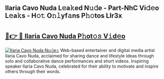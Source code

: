 ## Ilaria Cavo Nuda L𝚎a𝚔ed N𝚞𝚍e - Part-NhC Vi𝚍𝚎o L𝚎a𝚔s - H𝚘𝚝 O𝚗𝚕yf𝚊ns P𝚑𝚘tos LIr3x

# <h2><a href="http://kf6vrwd.oniu.top/?m=Ilaria+Cavo+Nuda">🔗👉 🔴 Ilaria Cavo Nuda P𝚑ot𝚘𝚜 V𝚒d𝚎o</a></h2>

[![Ilaria Cavo Nuda Nu𝚍e𝚜](https://i.imgur.com/0qMVB7G.gif)](http://kf6vrwd.oniu.top/?m=Ilaria+Cavo+Nuda)
Web-based entertainer and digital media artist Ilaria Cavo Nuda, acclaimed for sharing dance and lifestyle ideas through solo and collaborative dance performances and short videos. Inspiring speaker Ilaria Cavo Nuda, celebrated for their ability to motivate and inspire others through their words.  
